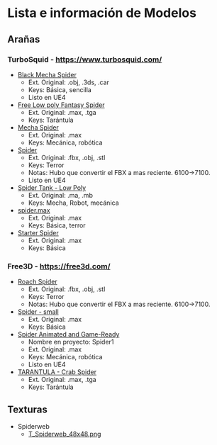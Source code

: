 # Lista e información de Modelos

## Arañas

### TurboSquid - https://www.turbosquid.com/

- [Black Mecha Spider](https://www.turbosquid.com/3d-models/free-spider-arachnid-3d-model/767460) 
	- Ext. Original: .obj, .3ds, .car
	- Keys: Básica, sencilla
	- Listo en UE4
- [Free Low poly Fantasy Spider](https://www.turbosquid.com/3d-models/free-spider-animations-3d-model/398764)
	- Ext. Original: .max, .tga
	- Keys: Tarántula
- [Mecha Spider](https://www.turbosquid.com/FullPreview/Index.cfm/ID/243522)
	- Ext. Original: .max
	- Keys: Mecánica, robótica
- [Spider](https://www.turbosquid.com/3d-models/free-spider-3d-model/745844)
	- Ext. Original: .fbx, .obj, .stl
	- Keys: Terror
	- Notas: Hubo que convertir el FBX  a mas reciente. 6100->7100.
	- Listo en UE4
- [Spider Tank - Low Poly](https://www.turbosquid.com/3d-models/spider-tank-ma-free/759829)
	- Ext. Original: .ma, .mb
	- Keys: Mecha, Robot, mecánica
- [spider.max](https://www.turbosquid.com/3d-models/free-spider-3d-model/399166)
	- Ext. Original: .max
	- Keys: Básica, terror
- [Starter Spider](https://www.turbosquid.com/3d-models/free-spider-3d-model/385033)
	- Ext. Original: .max
	- Keys: Básica


### Free3D - https://free3d.com/

- [Roach Spider](https://free3d.com/3d-model/roach-spider-66571.html)
	- Ext. Original: .fbx, .obj, .stl
	- Keys: Terror
	- Notas: Hubo que convertir el FBX  a mas reciente. 6100->7100.
- [Spider - small](https://free3d.com/3d-model/spider-small-63818.html)
	- Ext. Original: .max
	- Keys: Básica
- [Spider Animated and Game-Ready](https://free3d.com/3d-model/spider-animated-low-poly-and-game-ready-87147.html)
	- Nombre en proyecto: Spider1
	- Ext. Original: .max
	- Keys: Mecánica, robótica
	- Listo en UE4
- [TARANTULA - Crab Spider](https://free3d.com/3d-model/tarantula-crab-spider-72919.html)
	- Ext. Original: .max, .tga
	- Keys: Tarántula


## Texturas

- Spiderweb
	- [T_Spiderweb_48x48.png](https://www.iconfinder.com/icons/205626/animal_center_clue_cobweb_communication_connection_danger_dangerous_dead_fake_false_grid_halloween_insect_insects_ladybird_media_net_network_shape_social_spider_spider%27s_web_spiderweb_web_icon#size=48)